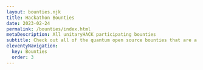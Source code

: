 ```yaml
---
layout: bounties.njk
title: Hackathon Bounties
date: 2023-02-24
permalink: /bounties/index.html
metaDescription: All unitaryHACK participating bounties
subtitle: Check out all of the quantum open source bounties that are a part of this year's unitaryHACK hackathon!
eleventyNavigation:
  key: Bounties
  order: 3
---
```

